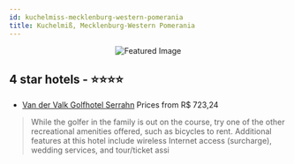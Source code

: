 ```yaml
---
id: kuchelmiss-mecklenburg-western-pomerania
title: Kuchelmiß, Mecklenburg-Western Pomerania
---
```


<center><img src="https://i.travelapi.com/hotels/3000000/2350000/2341300/2341237/60f6e371_z.jpg" alt="Featured Image" /></center>


##  4 star hotels - ⭐️⭐️⭐️⭐️

-    [Van der Valk Golfhotel Serrahn](https://us.hurb.com/hotels/kuchelmiss/van-der-valk-golfhotel-serrahn-JNP-JP258253?cmp=18055) Prices from R$ 723,24
   > While the golfer in the family is out on the course, try one of the other recreational amenities offered, such as bicycles to rent. Additional features at this hotel include wireless Internet access (surcharge), wedding services, and tour/ticket assi
